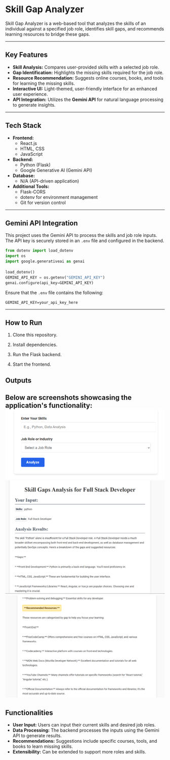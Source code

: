 # Skill Gap Analyzer

Skill Gap Analyzer is a web-based tool that analyzes the skills of an individual against a specified job role, identifies skill gaps, and recommends learning resources to bridge these gaps.

---

## **Key Features**
- **Skill Analysis:** Compares user-provided skills with a selected job role.
- **Gap Identification:** Highlights the missing skills required for the job role.
- **Resource Recommendation:** Suggests online courses, books, and tools for learning the missing skills.
- **Interactive UI:** Light-themed, user-friendly interface for an enhanced user experience.
- **API Integration:** Utilizes the **Gemini API** for natural language processing to generate insights.

---

## **Tech Stack**
- **Frontend:**
  - React.js
  - HTML, CSS
  - JavaScript
- **Backend:**
  - Python (Flask)
  - Google Generative AI (Gemini API)
- **Database:**
  - N/A (API-driven application)
- **Additional Tools:**
  - Flask-CORS
  - dotenv for environment management
  - Git for version control

---

## **Gemini API Integration**
This project uses the Gemini API to process the skills and job role inputs.  
The API key is securely stored in an `.env` file and configured in the backend.

```python
from dotenv import load_dotenv
import os
import google.generativeai as genai

load_dotenv()
GEMINI_API_KEY = os.getenv("GEMINI_API_KEY")
genai.configure(api_key=GEMINI_API_KEY)
```

Ensure that the `.env` file contains the following:
```
GEMINI_API_KEY=your_api_key_here
```

---

## **How to Run**
1. Clone this repository.

2. Install dependencies.
  
3. Run the Flask backend.
   
4. Start the frontend.


## **Outputs**
Below are screenshots showcasing the application's functionality:
![Skill Gap Analysis Output](./Outputs/op3.PNG)
![Resource Recommendations](./Outputs/op1.PNG)
![Resource Recommendations](./Outputs/op2.PNG)
---

## **Functionalities**
- **User Input:** Users can input their current skills and desired job roles.
- **Data Processing:** The backend processes the inputs using the Gemini API to generate results.
- **Recommendations:** Suggestions include specific courses, tools, and books to learn missing skills.
- **Extensibility:** Can be extended to support more roles and skills.

